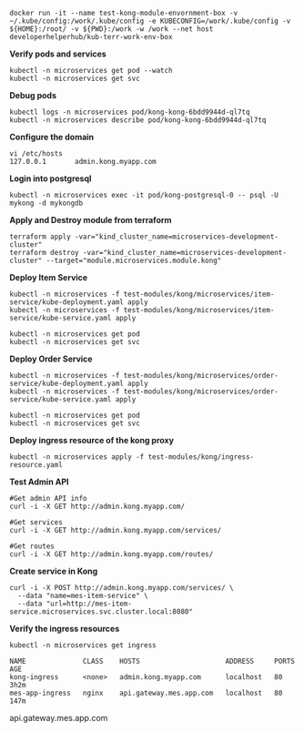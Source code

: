 ```shell
docker run -it --name test-kong-module-envornment-box -v ~/.kube/config:/work/.kube/config -e KUBECONFIG=/work/.kube/config -v ${HOME}:/root/ -v ${PWD}:/work -w /work --net host developerhelperhub/kub-terr-work-env-box
```

**Verify pods and services**
```shell
kubectl -n microservices get pod --watch
kubectl -n microservices get svc
```

**Debug pods**
```shell
kubectl logs -n microservices pod/kong-kong-6bdd9944d-ql7tq
kubectl -n microservices describe pod/kong-kong-6bdd9944d-ql7tq
```

**Configure the domain**
```shell
vi /etc/hosts
127.0.0.1       admin.kong.myapp.com
```

**Login into postgresql**
```shell
kubectl -n microservices exec -it pod/kong-postgresql-0 -- psql -U mykong -d mykongdb
```

**Apply and Destroy module from terraform**
```shell
terraform apply -var="kind_cluster_name=microservices-development-cluster"
terraform destroy -var="kind_cluster_name=microservices-development-cluster" --target="module.microservices.module.kong"
```



**Deploy Item Service**
```shell
kubectl -n microservices -f test-modules/kong/microservices/item-service/kube-deployment.yaml apply
kubectl -n microservices -f test-modules/kong/microservices/item-service/kube-service.yaml apply

kubectl -n microservices get pod
kubectl -n microservices get svc
```

**Deploy Order Service**
```shell
kubectl -n microservices -f test-modules/kong/microservices/order-service/kube-deployment.yaml apply
kubectl -n microservices -f test-modules/kong/microservices/order-service/kube-service.yaml apply

kubectl -n microservices get pod
kubectl -n microservices get svc
```

**Deploy ingress resource of the kong proxy**
```shell
kubectl -n microservices apply -f test-modules/kong/ingress-resource.yaml 
```

**Test Admin API**
```shell
#Get admin API info
curl -i -X GET http://admin.kong.myapp.com/ 

#Get services
curl -i -X GET http://admin.kong.myapp.com/services/

#Get routes
curl -i -X GET http://admin.kong.myapp.com/routes/
```



**Create service in Kong**
```shell
curl -i -X POST http://admin.kong.myapp.com/services/ \
  --data "name=mes-item-service" \
  --data "url=http://mes-item-service.microservices.svc.cluster.local:8080"
```

**Verify the ingress resources**
```shell
kubectl -n microservices get ingress

NAME              CLASS    HOSTS                     ADDRESS     PORTS   AGE
kong-ingress      <none>   admin.kong.myapp.com      localhost   80      3h2m
mes-app-ingress   nginx    api.gateway.mes.app.com   localhost   80      147m
```

api.gateway.mes.app.com